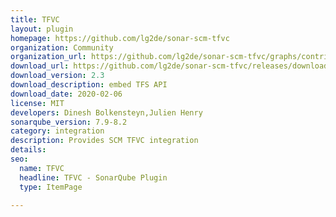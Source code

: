 ```yaml
---
title: TFVC
layout: plugin
homepage: https://github.com/lg2de/sonar-scm-tfvc
organization: Community
organization_url: https://github.com/lg2de/sonar-scm-tfvc/graphs/contributors
download_url: https://github.com/lg2de/sonar-scm-tfvc/releases/download/2.3.0/sonar-scm-tfvc-plugin-2.3.0-73.jar
download_version: 2.3
download_description: embed TFS API
download_date: 2020-02-06
license: MIT
developers: Dinesh Bolkensteyn,Julien Henry
sonarqube_version: 7.9-8.2
category: integration
description: Provides SCM TFVC integration
details: 
seo: 
  name: TFVC
  headline: TFVC - SonarQube Plugin
  type: ItemPage

---
```


